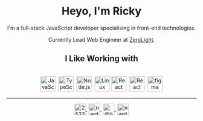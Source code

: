 <div align="center">

# Heyo, I'm Ricky

I'm a full-stack JavaScript developer specialising in front-end technologies. 

Currently Lead Web Engineer at <a href="https://zerolight.com" target="_blank" rel="noopener">ZeroLight</a>.

</div>

<div align="center">

## I Like Working with

<br>
<img src="https://devicons.github.io/devicon/devicon.git/icons/javascript/javascript-original.svg" alt="JavaScript" width="40" height="40"/>&nbsp;
<img src="https://devicons.github.io/devicon/devicon.git/icons/typescript/typescript-original.svg" alt="TypeScript" width="40" height="40"/>&nbsp;
<img src="https://devicons.github.io/devicon/devicon.git/icons/nodejs/nodejs-original.svg" alt="Node.js" width="40" height="40"/>&nbsp;
<img src="https://devicons.github.io/devicon/devicon.git/icons/linux/linux-original.svg" alt="Linux" width="40" height="40"/> <a href="https://github.com/nerdyman/react-compare-slider" target="_blank" rel="noopener"><img src="https://devicons.github.io/devicon/devicon.git/icons/react/react-original.svg" alt="React" width="40" height="40"/></a>&nbsp;
<img src="https://devicons.github.io/devicon/devicon.git/icons/redux/redux-original.svg" alt="React" width="40" height="40"/>&nbsp;
<a href="https://www.figma.com/proto/pQdtYujBF1JkJBF0uP1OWB/ricky-davenport-cv" target="_blank" rel="noopener"><img src="https://www.vectorlogo.zone/logos/figma/figma-icon.svg" alt="figma" width="40" height="40"/>

</div>

---

<div align="center">
<a href="https://stackoverflow.com/users/2716192/" target="_blank" rel="noopener"><img align="center" src="https://cdn.jsdelivr.net/npm/simple-icons@3.0.1/icons/stackoverflow.svg" alt="2532203" height="30" width="30" />&nbsp;</a>
<a href="https://codesandbox.com/nerdyman" target="_blank" rel="noopener"><img align="center" src="https://cdn.jsdelivr.net/npm/simple-icons@3.0.1/icons/codesandbox.svg" alt="nerdyman" height="30" width="30" />&nbsp;</a>
<a href="https://medium.com/@nerdyman" target="_blank" rel="noopener"><img align="center" src="https://cdn.jsdelivr.net/npm/simple-icons@3.0.1/icons/medium.svg" alt="@nerdyman" height="30" width="30" />&nbsp;</a>
<a href="https://dribbble.com/nerdyman" target="_blank" rel="noopener"><img align="center" src="https://cdn.jsdelivr.net/npm/simple-icons@3.0.1/icons/dribbble.svg" alt="nerdyman" height="30" width="30" /></a>

</div>
